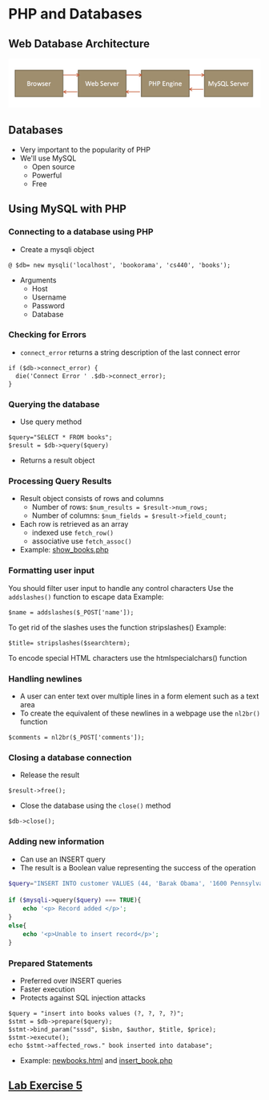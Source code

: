 # PHP and  Databases

## Web Database Architecture
![arch](images/web-arch.png)

## Databases
- Very important to the popularity of PHP
- We'll use MySQL
  - Open source
  - Powerful
  - Free

## Using MySQL with PHP

### Connecting to a database using PHP
- Create a mysqli object
```
@ $db= new mysqli('localhost', 'bookorama', 'cs440', 'books');
```
- Arguments
  - Host
  - Username
  - Password
  - Database

### Checking for Errors
- `connect_error` returns a string description of the last connect error
```
if ($db->connect_error) {    	
  die('Connect Error ' .$db->connect_error);
}
```

### Querying the database
- Use query method
```
$query="SELECT * FROM books";
$result = $db->query($query)
```
- Returns a result object

### Processing Query Results
- Result object consists of rows and columns
  - Number of rows: `$num_results = $result->num_rows;`
  - Number of columns: `$num_fields = $result->field_count;`
- Each row is retrieved as an array
  - indexed use `fetch_row()`
  - associative use `fetch_assoc()`
- Example: [show_books.php](../examples/show_books.php)

### Formatting user input
You should filter user input to handle any control characters
Use the `addslashes()` function to escape data
Example:
```
$name = addslashes($_POST['name']);
```
To get rid of the slashes uses the function stripslashes()
Example:
```
$title= stripslashes($searchterm);
```
To encode special HTML characters use the htmlspecialchars() function

### Handling newlines
- A user can enter text over multiple lines in a form element such as a text area
- To create the equivalent of these newlines in a webpage use the `nl2br()` function
```
$comments = nl2br($_POST['comments']);
```

### Closing  a database connection
- Release the result
```
$result->free();
```

- Close the database using the `close()` method
```
$db->close();
```

### Adding new information
- Can use an INSERT query
- The result is a Boolean value representing the success of the operation

```php
$query="INSERT INTO customer VALUES (44, 'Barak Obama', '1600 Pennsylvania Avenue','Washington DC')";

if ($mysqli->query($query) === TRUE){
    echo '<p> Record added </p>';
}
else{
	echo '<p>Unable to insert record</p>';
}
```

### Prepared Statements
- Preferred over INSERT queries
- Faster execution
- Protects against SQL injection attacks
```
$query = "insert into books values (?, ?, ?, ?)";
$stmt = $db->prepare($query);
$stmt->bind_param("sssd", $isbn, $author, $title, $price);
$stmt->execute();
echo $stmt->affected_rows." book inserted into database";
```
- Example: [newbooks.html](../examples/newbook.html) and [insert_book.php](../examples/insert_book.php)


## [Lab Exercise 5](../exercises/exercise-5.md)
